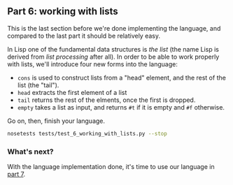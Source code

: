 ## Part 6: working with lists

This is the last section before we're done implementing the language, and compared to the last part it should be relatively easy.

In Lisp one of the fundamental data structures is *the list* (the name Lisp is derived from *list processing* after all). In order to be able to work properly with lists, we'll introduce four new forms into the language:

- `cons` is used to construct lists from a "head" element, and the rest of the list (the "tail").
- `head` extracts the first element of a list
- `tail` returns the rest of the elments, once the first is dropped.
- `empty` takes a list as input, and returns `#t` if it is empty and `#f` otherwise.

Go on, then, finish your language.

```bash
nosetests tests/test_6_working_with_lists.py --stop
```

### What's next?

With the language implementation done, it's time to use our language in [part 7](7.md).
